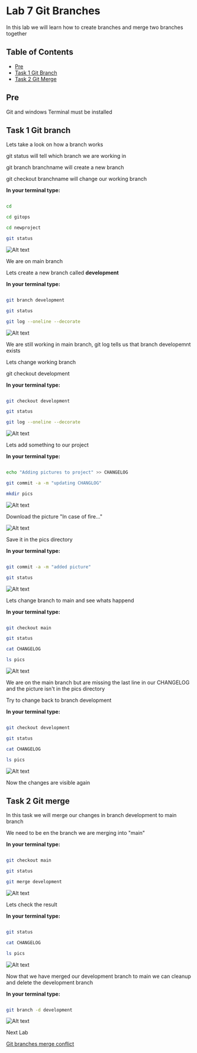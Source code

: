# Lab 7 Git Branches

In this lab we will learn how to create branches and merge two branches together

## Table of Contents

- [Pre](#pre)
- [Task 1 Git Branch](#task-1-git-branch)
- [Task 2 Git Merge](#task-2-git-merge)

## Pre

Git and windows Terminal must be installed

## Task 1 Git branch

Lets take a look on how a branch works

git status will tell which branch we are working in

git branch branchname will create a new branch

git checkout branchname will change our working branch

__In your terminal type:__

```bash

cd

cd gitops

cd newproject

git status

```

![Alt text](pics/001_git_branch.png?raw=true "Git status show branch")

We are on main branch

Lets create a new branch called __development__

__In your terminal type:__

```bash

git branch development

git status

git log --oneline --decorate

```

![Alt text](pics/002_git_branch_dev.png?raw=true "Git branch development")

We are still working in main branch, git log tells us that branch developemnt exists

Lets change working branch

git checkout development

__In your terminal type:__

```bash

git checkout development

git status

git log --oneline --decorate

```

![Alt text](pics/003_git_checkout_dev.png?raw=true "Git checkout development")

Lets add something to our project

__In your terminal type:__

```bash

echo "Adding pictures to project" >> CHANGELOG

git commit -a -m "updating CHANGLOG"

mkdir pics

```

![Alt text](pics/004_git_commit_dev.png?raw=true "Git commit development")

Download the picture "In case of fire..."

![Alt text](pics/in-case-of-fire-1-git-commit-2-git-push-3-leave-building.png?raw=true "In Case of fire")

Save it in the pics directory

__In your terminal type:__

```bash

git commit -a -m "added picture"

git status

```

![Alt text](pics/005_git_commit_dev.png?raw=true "Git commit development")

Lets change branch to main and see whats happend

__In your terminal type:__

```bash

git checkout main

git status

cat CHANGELOG

ls pics

```

![Alt text](pics/006_git_checkout_main.png?raw=true "Git checkout main")

We are on the main branch but are missing the last line in our CHANGELOG and the picture isn't in the pics directory

Try to change back to branch development

__In your terminal type:__

```bash

git checkout development

git status

cat CHANGELOG

ls pics

```

![Alt text](pics/007_git_checkout_development.png?raw=true "Git checkout development")

Now the changes are visible again

## Task 2 Git merge

In this task we will merge our changes in branch development to main branch

We need to be en the branch we are merging into "main"

__In your terminal type:__

```bash

git checkout main

git status

git merge development

```

![Alt text](pics/008_git_merge_development.png?raw=true "Git merge development")

Lets check the result

__In your terminal type:__

```bash

git status

cat CHANGELOG

ls pics

```

![Alt text](pics/009_git_checkout_main.png?raw=true "Git checkout main")

Now that we have merged our development branch to main we can cleanup and delete the development branch

__In your terminal type:__

```bash

git branch -d development

```

![Alt text](pics/010_git_branch_delete.png?raw=true "Git branch delete development")

Next Lab

[Git branches merge conflict](../lab08/lab8.md)
